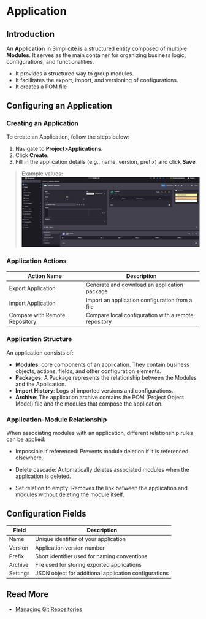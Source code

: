# Application

## Introduction

An **Application** in Simplicité is a structured entity composed of multiple **Modules**. It serves as the main container for organizing business logic, configurations, and functionalities.

- It provides a structured way to group modules.
- It facilitates the export, import, and versioning of configurations.
- It creates a POM file 

## Configuring an Application

### Creating an Application

To create an Application, follow the steps below:
1. Navigate to **Project>Applications**.
2. Click **Create**.
3. Fill in the application details (e.g., name, version, prefix) and click **Save**.

> Example values:
> ![](img/application/application.png)

### Application Actions

| Action Name | Description |
| ----- | ----------- |
| Export Application | Generate and download an application package |
| Import Application | Import an application configuration from a file |
| Compare with Remote Repository | Compare local configuration with a remote repository |

### Application Structure

An application consists of:
- **Modules**: core components of an application. They contain business objects, actions, fields, and other configuration elements.
- **Packages**: A Package represents the relationship between the Modules and the Application.
- **Import History**: Logs of imported versions and configurations.
- **Archive**: The application archive contains the POM (Project Object Model) file and the modules that compose the application.

### Application-Module Relationship

When associating modules with an application, different relationship rules can be applied:

- Impossible if referenced: Prevents module deletion if it is referenced elsewhere.

- Delete cascade: Automatically deletes associated modules when the application is deleted.

- Set relation to empty: Removes the link between the application and modules without deleting the module itself.  
  
## Configuration Fields

| Field | Description |
| ----- | ----------- |
| Name | Unique identifier of your application |
| Version | Application version number |
| Prefix | Short identifier used for naming conventions |
| Archive | File used for storing exported applications |
| Settings | JSON object for additional application configurations |

## Read More

- [Managing Git Repositories](/lesson/docs/integration/webservices/git-repositories)

